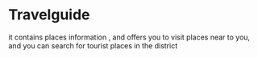 # Travelguide
it contains places information , and offers you to visit places near to you, and you can search for tourist places in the district 
